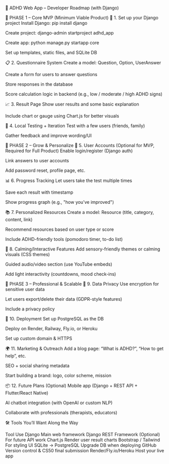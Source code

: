 🧠 ADHD Web App – Developer Roadmap (with Django)


🎯 PHASE 1 – Core MVP (Minimum Viable Product)
🎨 1. Set up your Django project
Install Django: pip install django

Create project: django-admin startproject adhd_app

Create app: python manage.py startapp core

Set up templates, static files, and SQLite DB

📋 2. Questionnaire System
Create a model: Question, Option, UserAnswer

Create a form for users to answer questions

Store responses in the database

Score calculation logic in backend (e.g., low / moderate / high ADHD signs)

📈 3. Result Page
Show user results and some basic explanation

Include chart or gauge using Chart.js for better visuals

🧪 4. Local Testing + Iteration
Test with a few users (friends, family)

Gather feedback and improve wording/UI

🌱 PHASE 2 – Grow & Personalize
👤 5. User Accounts (Optional for MVP, Required for Full Product)
Enable login/register (Django auth)

Link answers to user accounts

Add password reset, profile page, etc.

📊 6. Progress Tracking
Let users take the test multiple times

Save each result with timestamp

Show progress graph (e.g., "how you’ve improved")

📚 7. Personalized Resources
Create a model: Resource (title, category, content, link)

Recommend resources based on user type or score

Include ADHD-friendly tools (pomodoro timer, to-do list)

🧠 8. Calming/Interactive Features
Add sensory-friendly themes or calming visuals (CSS themes)

Guided audio/video section (use YouTube embeds)

Add light interactivity (countdowns, mood check-ins)

🧰 PHASE 3 – Professional & Scalable
🔐 9. Data Privacy
Use encryption for sensitive user data

Let users export/delete their data (GDPR-style features)

Include a privacy policy

🚀 10. Deployment
Set up PostgreSQL as the DB

Deploy on Render, Railway, Fly.io, or Heroku

Set up custom domain & HTTPS

🌍 11. Marketing & Outreach
Add a blog page: “What is ADHD?”, “How to get help”, etc.

SEO + social sharing metadata

Start building a brand: logo, color scheme, mission

📦 12. Future Plans (Optional)
Mobile app (Django + REST API + Flutter/React Native)

AI chatbot integration (with OpenAI or custom NLP)

Collaborate with professionals (therapists, educators)

🛠️ Tools You’ll Want Along the Way

Tool	Use
Django	Main web framework
Django REST Framework	(Optional) For future API work
Chart.js	Render user result charts
Bootstrap / Tailwind	For styling UI
SQLite → PostgreSQL	Upgrade DB when deploying
GitHub	Version control & CS50 final submission
Render/Fly.io/Heroku	Host your live app